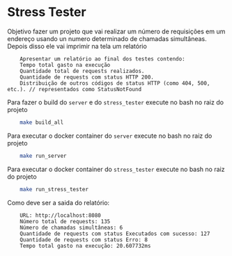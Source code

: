 # Stress Tester

Objetivo fazer um projeto que vai realizar um número de requisições em um endereço usando un numero determinado de chamadas simultâneas. Depois disso ele vai imprimir na tela um relatório

```
    Apresentar um relatório ao final dos testes contendo:
    Tempo total gasto na execução
    Quantidade total de requests realizados.
    Quantidade de requests com status HTTP 200.
    Distribuição de outros códigos de status HTTP (como 404, 500, etc.). // representados como StatusNotFound
```

Para fazer o build do `server` e do `stress_tester` execute no bash no raiz do projeto

```bash
    make build_all
```

Para executar o docker container do `server` execute no bash no raiz do projeto


```bash
    make run_server
```

Para executar o docker container do `stress_tester` execute no bash no raiz do projeto

```bash
    make run_stress_tester
```

Como deve ser a saida do relatório:
```
    URL: http://localhost:8080
    Número total de requests: 135
    Número de chamadas simultâneas: 6
    Quantidade de requests com status Executados com sucesso: 127
    Quantidade de requests com status Erro: 8
    Tempo total gasto na execução: 20.607732ms
```

